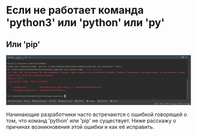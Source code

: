 # Если не работает команда 'python3' или 'python' или 'py'

## Или 'pip'

![example error](img/error_2.png)

Начинающие разработчики часто встречаются с ошибкой говорящей о том, что команд 'python' или 'pip' не существует. Ниже расскажу о причинах возникновения этой ошибки и как её исправить.
